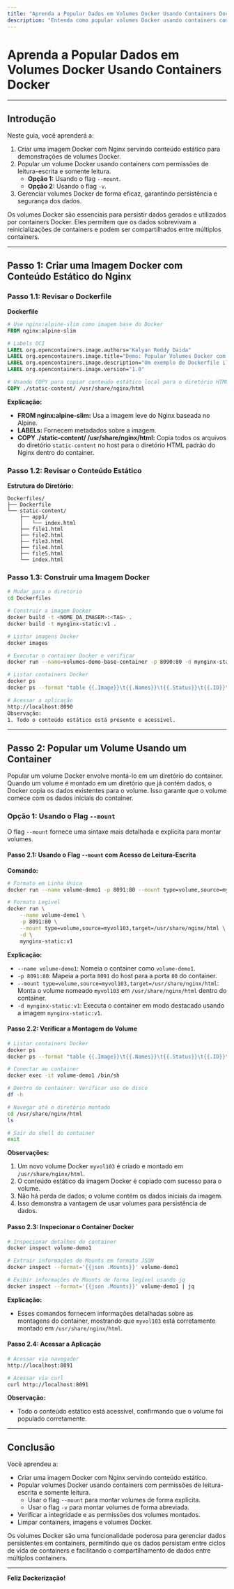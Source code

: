 ```yaml
---
title: "Aprenda a Popular Dados em Volumes Docker Usando Containers Docker"
description: "Entenda como popular volumes Docker usando containers com configurações de leitura-escrita e somente leitura utilizando os flags '--mount' e '-v'."
---
```


# Aprenda a Popular Dados em Volumes Docker Usando Containers Docker

---

## Introdução

Neste guia, você aprenderá a:

1. Criar uma imagem Docker com Nginx servindo conteúdo estático para demonstrações de volumes Docker.
2. Popular um volume Docker usando containers com permissões de leitura-escrita e somente leitura.
   - **Opção 1:** Usando o flag `--mount`.
   - **Opção 2:** Usando o flag `-v`.
3. Gerenciar volumes Docker de forma eficaz, garantindo persistência e segurança dos dados.

Os volumes Docker são essenciais para persistir dados gerados e utilizados por containers Docker. Eles permitem que os dados sobrevivam a reinicializações de containers e podem ser compartilhados entre múltiplos containers.

---

## Passo 1: Criar uma Imagem Docker com Conteúdo Estático do Nginx

### Passo 1.1: Revisar o Dockerfile

**Dockerfile**

```dockerfile
# Use nginx:alpine-slim como imagem base do Docker
FROM nginx:alpine-slim

# Labels OCI
LABEL org.opencontainers.image.authors="Kalyan Reddy Daida"
LABEL org.opencontainers.image.title="Demo: Popular Volumes Docker com Containers"
LABEL org.opencontainers.image.description="Um exemplo de Dockerfile ilustrando como popular volumes Docker usando containers e servindo conteúdo estático com NGINX."
LABEL org.opencontainers.image.version="1.0"

# Usando COPY para copiar conteúdo estático local para o diretório HTML do Nginx
COPY ./static-content/ /usr/share/nginx/html
```

**Explicação:**

- **FROM nginx:alpine-slim:** Usa a imagem leve do Nginx baseada no Alpine.
- **LABELs:** Fornecem metadados sobre a imagem.
- **COPY ./static-content/ /usr/share/nginx/html:** Copia todos os arquivos do diretório `static-content` no host para o diretório HTML padrão do Nginx dentro do container.

### Passo 1.2: Revisar o Conteúdo Estático

**Estrutura do Diretório:**

```
Dockerfiles/
├── Dockerfile
└── static-content/
    ├── app1/
    │   └── index.html
    ├── file1.html
    ├── file2.html
    ├── file3.html
    ├── file4.html
    ├── file5.html
    └── index.html
```

### Passo 1.3: Construir uma Imagem Docker

```bash
# Mudar para o diretório
cd Dockerfiles

# Construir a imagem Docker
docker build -t <NOME_DA_IMAGEM>:<TAG> .
docker build -t mynginx-static:v1 .

# Listar imagens Docker
docker images

# Executar o container Docker e verificar
docker run --name=volumes-demo-base-container -p 8090:80 -d mynginx-static:v1

# Listar containers Docker
docker ps
docker ps --format "table {{.Image}}\t{{.Names}}\t{{.Status}}\t{{.ID}}\t{{.Ports}}"

# Acessar a aplicação
http://localhost:8090
Observação:
1. Todo o conteúdo estático está presente e acessível.
```

---

## Passo 2: Popular um Volume Usando um Container

Popular um volume Docker envolve montá-lo em um diretório do container. Quando um volume é montado em um diretório que já contém dados, o Docker copia os dados existentes para o volume. Isso garante que o volume comece com os dados iniciais do container.

### Opção 1: Usando o Flag `--mount`

O flag `--mount` fornece uma sintaxe mais detalhada e explícita para montar volumes.

#### Passo 2.1: Usando o Flag `--mount` com Acesso de Leitura-Escrita

**Comando:**

```bash
# Formato em Linha Única
docker run --name volume-demo1 -p 8091:80 --mount type=volume,source=myvol103,target=/usr/share/nginx/html -d mynginx-static:v1

# Formato Legível
docker run \
    --name volume-demo1 \
    -p 8091:80 \
    --mount type=volume,source=myvol103,target=/usr/share/nginx/html \
    -d \
    mynginx-static:v1
```

**Explicação:**

- `--name volume-demo1`: Nomeia o container como `volume-demo1`.
- `-p 8091:80`: Mapeia a porta `8091` do host para a porta `80` do container.
- `--mount type=volume,source=myvol103,target=/usr/share/nginx/html`: Monta o volume nomeado `myvol103` em `/usr/share/nginx/html` dentro do container.
- `-d mynginx-static:v1`: Executa o container em modo destacado usando a imagem `mynginx-static:v1`.

#### Passo 2.2: Verificar a Montagem do Volume

```bash
# Listar containers Docker
docker ps
docker ps --format "table {{.Image}}\t{{.Names}}\t{{.Status}}\t{{.ID}}\t{{.Ports}}"

# Conectar ao container
docker exec -it volume-demo1 /bin/sh

# Dentro do container: Verificar uso de disco
df -h

# Navegar até o diretório montado
cd /usr/share/nginx/html
ls

# Sair do shell do container
exit
```

**Observações:**

1. Um novo volume Docker `myvol103` é criado e montado em `/usr/share/nginx/html`.
2. O conteúdo estático da imagem Docker é copiado com sucesso para o volume.
3. Não há perda de dados; o volume contém os dados iniciais da imagem.
4. Isso demonstra a vantagem de usar volumes para persistência de dados.

#### Passo 2.3: Inspecionar o Container Docker

```bash
# Inspecionar detalhes do container
docker inspect volume-demo1

# Extrair informações de Mounts em formato JSON
docker inspect --format='{{json .Mounts}}' volume-demo1

# Exibir informações de Mounts de forma legível usando jq
docker inspect --format='{{json .Mounts}}' volume-demo1 | jq
```

**Explicação:**

- Esses comandos fornecem informações detalhadas sobre as montagens do container, mostrando que `myvol103` está corretamente montado em `/usr/share/nginx/html`.

#### Passo 2.4: Acessar a Aplicação

```bash
# Acessar via navegador
http://localhost:8091

# Acessar via curl
curl http://localhost:8091
```

**Observação:**

- Todo o conteúdo estático está acessível, confirmando que o volume foi populado corretamente.

---

## Conclusão

Você aprendeu a:

- Criar uma imagem Docker com Nginx servindo conteúdo estático.
- Popular volumes Docker usando containers com permissões de leitura-escrita e somente leitura.
  - Usar o flag `--mount` para montar volumes de forma explícita.
  - Usar o flag `-v` para montar volumes de forma abreviada.
- Verificar a integridade e as permissões dos volumes montados.
- Limpar containers, imagens e volumes Docker.

Os volumes Docker são uma funcionalidade poderosa para gerenciar dados persistentes em containers, permitindo que os dados persistam entre ciclos de vida de containers e facilitando o compartilhamento de dados entre múltiplos containers.

---

**Feliz Dockerização!**